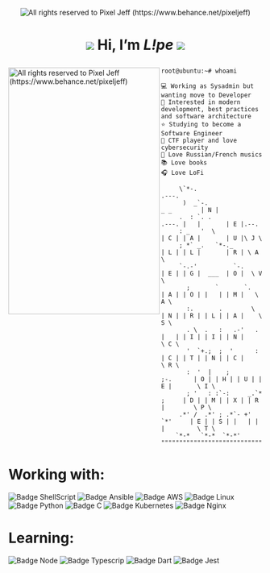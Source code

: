 <p align="center">
  <img alt="All rights reserved to Pixel Jeff (https://www.behance.net/pixeljeff)" src="https://mir-s3-cdn-cf.behance.net/project_modules/1400_opt_1/9afe0493484903.5e66500f8dea4.gif" />
</p>
<h1>
  <p align="center">
    <img src="https://img.icons8.com/doodle/48/000000/tulip.png"/> Hi, I’m <i>L!pe</i> <img src="https://img.icons8.com/doodle/48/000000/tea--v1.png"/>
  </p>
</h1>


<img align="left" src="https://mir-s3-cdn-cf.behance.net/project_modules/max_1200/783ff285743343.5d84ba592b6f6.gif" alt="All rights reserved to Pixel Jeff (https://www.behance.net/pixeljeff)" width="300" height="490" />


```console
root@ubuntu:~# whoami

💻 Working as Sysadmin but wanting move to Developer
💖 Interested in modern development, best practices and software architecture
⭐ Studying to become a Software Engineer
🚩 CTF player and love cybersecurity
🎵 Love Russian/French musics
📚 Love books
🎧 Love LoFi
```

```
     \`*-.                                           .---.
      )  _`-.                             _ _        | N |   
     .  : `. .                     .---. |   |       | E |.--.   
     : _   '  \                    | C | | A |       | U |\ J \   
     ; *` _.   `*-._               | L | | L |       | R | \ A \   
     `-.-'          `-.            | E | | G |  ___  | O |  \ V \   
       ;       `       `.          | A | | O | |   | | M |   \ A \    
       :.       .        \         | N | | R | | L | | A |    \ S \    
       . \  .   :   .-'   .        |   | | I | | I | | N |     \ C \   
       '  `+.;  ;  '      :        | C | | T | | N | | C |      \ R \   
       :  '  |    ;       ;-.      | O | | H | | U | | E |       \ I \   
       ; '   : :`-:     _.`* ;     | D | | M | | X | | R |        \ P \   
     .*' /  .*' ; .*`- +'  `*'     | E | | S | |   | |   |         \ T \
    `*-*   `*-*  `*-*'          """"""""""""""""""""""""""""""""""""""""""
```

# Working with:
![Badge ShellScript](https://img.shields.io/badge/Shell_Script-121011?style=for-the-badge&logo=gnu-bash&logoColor=white)
![Badge Ansible](https://img.shields.io/badge/Ansible-000000?style=for-the-badge&logo=ansible&logoColor=white)
![Badge AWS](https://img.shields.io/badge/Amazon_AWS-232F3E?style=for-the-badge&logo=amazon-aws&logoColor=white)
![Badge Linux](https://img.shields.io/badge/Linux-FCC624?style=for-the-badge&logo=linux&logoColor=black)
![Badge Python](https://img.shields.io/badge/Python-FFD43B?style=for-the-badge&logo=python&logoColor=darkgreen)
![Badge C](https://img.shields.io/badge/C-00599C?style=for-the-badge&logo=c&logoColor=white)
![Badge Kubernetes](https://img.shields.io/badge/kubernetes-326ce5.svg?&style=for-the-badge&logo=kubernetes&logoColor=white)
![Badge Nginx](https://img.shields.io/badge/Nginx-009639?style=for-the-badge&logo=nginx&logoColor=white)

# Learning:
![Badge Node](https://img.shields.io/badge/Node.js-339933?style=for-the-badge&logo=nodedotjs&logoColor=white)
![Badge Typescrip](https://img.shields.io/badge/TypeScript-007ACC?style=for-the-badge&logo=typescript&logoColor=white)
![Badge Dart](https://img.shields.io/badge/Dart-0175C2?style=for-the-badge&logo=dart&logoColor=white)
![Badge Jest](https://img.shields.io/badge/Jest-C21325?style=for-the-badge&logo=jest&logoColor=white)

<!---
- 👀 I’m interested in ...
- 🌱 I’m currently learning ...
- 💞️ I’m looking to collaborate on ...
- 📫 How to reach me ...


Tulipesz/Tulipesz is a ✨ special ✨ repository because its `README.md` (this file) appears on your GitHub profile.
You can click the Preview link to take a look at your changes.
--->
